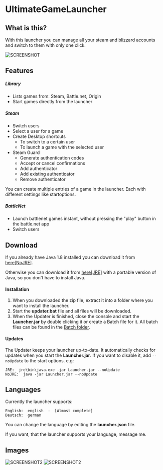 # UltimateGameLauncher
## What is this?
With this launcher you can manage all your steam and blizzard accounts and switch to them with only one click.

![SCREENSHOT](https://tgi.seemslegit.me/launcher/resources/Screenshot_1.png)

## Features
##### Library
- Lists games from: Steam, Battle.net, Origin
- Start games directly from the launcher

##### Steam
- Switch users
- Select a user for a game
- Create Desktop shortcuts
  - To switch to a certain user
  - To launch a game with the selected user
- Steam Guard
  - Generate authentication codes
  - Accept or cancel confirmations
  - Add authenticator
  - Add existing authenticator
  - Remove authenticator
  
You can create multiple entries of a game in the launcher. Each with different settings like startoptions.
  
##### BattleNet
- Launch battlenet games instant, without pressing the "play" button in the battle.net app
- Switch users

## Download
If you already have Java 1.8 installed you can download it from  [here[NoJRE]](http://bit.ly/2Tqr009).

Otherwise you can download it from [here[JRE]](http://bit.ly/2J3imjD) with a portable version of Java, so you don't have to install Java.

#### Installation
1. When you downloaded the zip file, extract it into a folder where you want to install the launcher.
2. Start the **updater.bat** file and all files will be downloaded.
3. When the Updater is finished, close the console and start the **Launcher.jar** by double clicking it or create a Batch file for it.
All batch files can be found in the [Batch folder](https://github.com/BubbleEgg/UltimateGameLauncher/tree/master/batch).

#### Updates
The Updater keeps your launcher up-to-date. It automatically checks for 
updates when you start the **Launcher.jar**. If you want to disable it, 
add `--noUpdate` to the start options.
e.g:
```
JRE:  jre\bin\java.exe -jar Launcher.jar --noUpdate
NoJRE:  java -jar Launcher.jar --noUpdate
```

## Languages
Currently the launcher supports:
```
English:  english  -  [Almost complete]
Deutsch:  german
```

You can change the language by editing the **launcher.json** file.

If you want, that the launcher supports your language, message me.

## Images

![SCREENSHOT2](https://tgi.seemslegit.me/launcher/resources/Screenshot_2.png)
![SCREENSHOT2](https://tgi.seemslegit.me/launcher/resources/Screenshot_3.png)